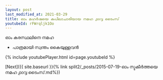 ```yaml
---
layout: post
last_modified_at: 2021-03-29
title: ഓം മഹർഷയെ കപിലാചാരിയായ നമഹ ൧൦൮ ടൈംസ്
youtubeId: rFWrqljk1Oo
---
```

 
 
 ഓം കരസ്ഥലിനെ നമഹ 
 
 -  പാത്രമായി സ്വന്തം കൈയുള്ളവൻ 
 
  
 
  
 
 
 
 
 
 


{% include youtubePlayer.html id=page.youtubeId %}
 
[Next]({{ site.baseurl }}{% link  split2/_posts/2015-07-19-ഓം സ്ടകീർത്തയെ നമഹ ൧൦൮ ടൈംസ്.md%})
 
